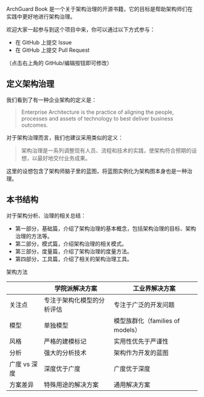 
ArchGuard Book 是一个关于架构治理的开源书籍，它的目标是帮助架构师们在实践中更好地进行架构治理。

欢迎大家一起参与到这个项目中来，你可以通过以下方式参与：

- 在 GitHub 上提交 Issue
- 在 GitHub 上提交 Pull Request

（点击右上角的 GitHub/编辑按钮即可修改）

## 定义架构治理

我们看到了有一种企业架构的定义是：

> Enterprise Architecture is the practice of aligning the people, processes and assets of technology to best deliver
> business outcomes.

对于架构治理而言，我们也建议采用类似的定义：

> 架构治理是一系列调整现有人员、流程和技术的实践，使架构符合预期的设想，以最好地交付业务成果。

这里的设想包含了架构师脑子里的蓝图，将蓝图实例化为架构图本身也是一种治理。

## 本书结构

对于架构分析、治理的相关总结：

- 第一部分，基础篇，介绍了架构治理的基本概念，包括架构治理的目标、架构治理的方法等。
- 第二部分，模式篇，介绍架构治理的相关模式。
- 第三部分，度量篇，介绍了架构治理的度量方法。
- 第四部分，工具篇，介绍了相关的架构治理工具。

架构方法

|          | 学院派解决方案       | 工业界解决方案                   |
|----------|---------------|---------------------------|
| 关注点      | 专注于架构化模型的分析评估 | 专注于广泛的开发问题                |
| 模型       | 单独模型          | 模型族群化（families of models） |
| 风格       | 严格的建模标记       | 实用性优先于严谨性                 |
| 分析       | 强大的分析技术       | 架构作为开发的蓝图                 |
| 广度 vs 深度 | 深度优于广度        | 广度优于深度                    |
| 方案差异     | 特殊用途的解决方案     | 通用解决方案                    |
